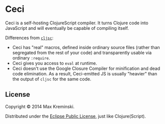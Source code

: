 # Ceci

Ceci is a self-hosting ClojureScript compiler. It turns Clojure code into JavaScript and will eventually be capable of compiling itself.

Differences from [`cljsc`](https://github.com/clojure/clojurescript):

* Ceci has "real" macros, defined inside ordinary source files (rather than segregated from the rest of your code) and transparently usable via ordinary `:require`.
* Ceci gives you access to `eval` at runtime.
* Ceci doesn't use the Google Closure Compiler for minification and dead code elimination. As a result, Ceci-emitted JS is usually "heavier" than the output of `cljsc` for the same code.

## License

Copyright © 2014 Max Kreminski.

Distributed under the [Eclipse Public License](http://www.eclipse.org/legal/epl-v10.html), just like Clojure(Script).
